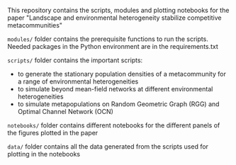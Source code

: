 This repository contains the scripts, modules and plotting notebooks for the paper "Landscape and environmental heterogeneity stabilize competitive metacommunities"

`modules/` folder contains the prerequisite functions to run the scripts. Needed packages in the Python environment are in the requirements.txt

`scripts/` folder contains the important scripts: 
- to generate the stationary population densities of a metacommunity for a range of environmental heterogeneities
- to simulate beyond mean-field networks at different environmental heterogeneities
- to simulate metapopulations on Random Geometric Graph (RGG) and Optimal Channel Network (OCN)

`notebooks/` folder contains different notebooks for the different panels of the figures plotted in the paper

`data/` folder contains all the data generated from the scripts used for plotting in the notebooks
